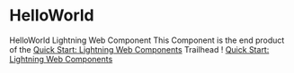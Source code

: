 # HelloWorld
HelloWorld Lightning Web Component
This Component is the end product of the [Quick Start: Lightning Web Components](https://trailhead.salesforce.com/en/content/learn/projects/quick-start-lightning-web-components?trail_id=build-lightning-web-components) Trailhead !
[Quick Start: Lightning Web Components](https://res.cloudinary.com/hy4kyit2a/f_auto,fl_lossy,q_70/learn/projects/quick-start-lightning-web-components/a5b473dc9b5fec5a2aef823b218a35bf_badge.png)